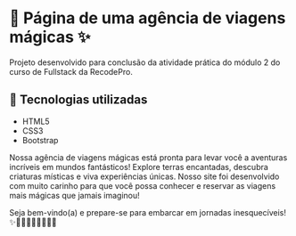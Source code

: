 # 🌟 Página de uma agência de viagens mágicas ✨

Projeto desenvolvido para conclusão da atividade prática do módulo 2 do curso de Fullstack da RecodePro.

## 🚀 Tecnologias utilizadas

- HTML5
- CSS3
- Bootstrap

Nossa agência de viagens mágicas está pronta para levar você a aventuras incríveis em mundos fantásticos! Explore terras encantadas, descubra criaturas místicas e viva experiências únicas. Nosso site foi desenvolvido com muito carinho para que você possa conhecer e reservar as viagens mais mágicas que jamais imaginou!

Seja bem-vindo(a) e prepare-se para embarcar em jornadas inesquecíveis! ✨🧙‍♂️🌌🏰🧚‍♀️🚀🔮